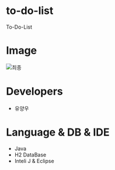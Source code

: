 # to-do-list
To-Do-List

# Image
![최종](https://user-images.githubusercontent.com/59405161/95237295-f9fe7a00-0842-11eb-8f9c-9f236e513c01.jpg)
# Developers
* 유양우
# Language & DB & IDE
* Java
* H2 DataBase
* Inteli J & Eclipse


